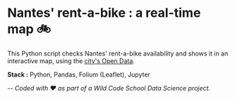 # Nantes' rent-a-bike : a real-time map 🚲

This Python script checks Nantes' rent-a-bike availability and shows it in an interactive map, using the [city's Open Data](https://data.nantesmetropole.fr).

**Stack :** Python, Pandas, Folium (Leaflet), Jupyter

--
_Coded with ❤️ as part of a Wild Code School Data Science project._
